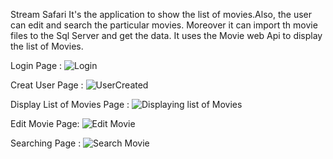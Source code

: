 Stream Safari 
It's the application to show the list of movies.Also, the user can edit and search the particular movies.
Moreover it can import th movie files to the Sql Server and get the data. It uses the Movie web Api to display the list of Movies.

Login Page : 
![Login](https://github.com/Alfy456/StreamSafari/assets/97565103/35d51e2e-8906-469b-9efb-653c1b4e493f)

Creat User Page :
![UserCreated](https://github.com/Alfy456/StreamSafari/assets/97565103/97be061b-59de-4f1e-9cb0-2acf3d619201)

Display List of Movies Page :
![Displaying list of Movies](https://github.com/Alfy456/StreamSafari/assets/97565103/0c5658b5-0a18-489b-8973-5e7997cbb330)

Edit Movie Page:
![Edit Movie](https://github.com/Alfy456/StreamSafari/assets/97565103/b79d4198-1cee-4a98-bebd-a74549210ee5)

Searching Page :
![Search Movie](https://github.com/Alfy456/StreamSafari/assets/97565103/a9fbdd48-b0ff-4c22-ad81-17086032289b)





